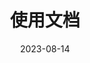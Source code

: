 ---
title: "使用文档"
date: 2023-08-14
draft: false
summary: "This is my first post on my site"
tags: ["space"]
animals: ["lion", "cat"]
---